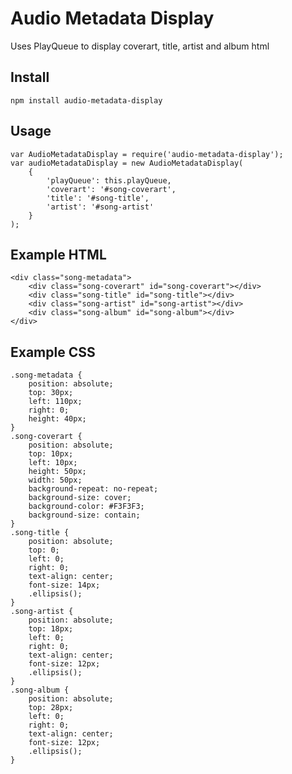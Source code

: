 Audio Metadata Display
======================

Uses PlayQueue to display coverart, title, artist and album html

## Install

    npm install audio-metadata-display


## Usage

    var AudioMetadataDisplay = require('audio-metadata-display');
    var audioMetadataDisplay = new AudioMetadataDisplay(
        {
            'playQueue': this.playQueue,
            'coverart': '#song-coverart',
            'title': '#song-title',
            'artist': '#song-artist'
        }
    );
    
## Example HTML

    <div class="song-metadata">
        <div class="song-coverart" id="song-coverart"></div>
        <div class="song-title" id="song-title"></div>
        <div class="song-artist" id="song-artist"></div>
        <div class="song-album" id="song-album"></div>
    </div>
    
## Example CSS

    .song-metadata {
        position: absolute;
        top: 30px;
        left: 110px;
        right: 0;
        height: 40px;
    }
    .song-coverart {
        position: absolute;
        top: 10px;
        left: 10px;
        height: 50px;
        width: 50px;
        background-repeat: no-repeat;
        background-size: cover;
        background-color: #F3F3F3;
        background-size: contain;
    }
    .song-title {
        position: absolute;
        top: 0;
        left: 0;
        right: 0;
        text-align: center;
        font-size: 14px;
        .ellipsis();
    }
    .song-artist {
        position: absolute;
        top: 18px;
        left: 0;
        right: 0;
        text-align: center;
        font-size: 12px;
        .ellipsis();
    }
    .song-album {
        position: absolute;
        top: 28px;
        left: 0;
        right: 0;
        text-align: center;
        font-size: 12px;
        .ellipsis();
    }


